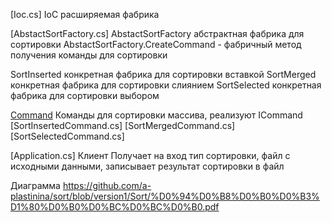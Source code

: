 [Ioc.cs]
IoC расширяемая фабрика

[AbstactSortFactory.cs]
AbstactSortFactory абстрактная фабрика для сортировки
AbstactSortFactory.CreateCommand - фабричный метод получения команды для сортировки 

SortInserted конкретная фабрика для сортировки вставкой
SortMerged конкретная фабрика для сортировки слиянием
SortSelected конкретная фабрика для сортировки выбором

[Command](ICommand)
Команды для сортировки массива, реализуют ICommand
[SortInsertedCommand.cs]
[SortMergedCommand.cs]
[SortSelectedCommand.cs]

[Application.cs]
Клиент
Получает на вход тип сортировки, файл с исходными данными, записывает результат сортировки в файл

Диаграмма
https://github.com/a-plastinina/sort/blob/version1/Sort/%D0%94%D0%B8%D0%B0%D0%B3%D1%80%D0%B0%D0%BC%D0%BC%D0%B0.pdf

